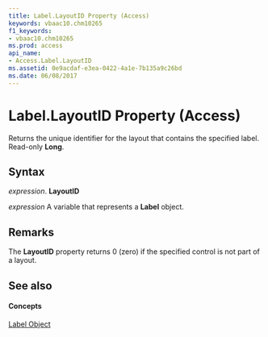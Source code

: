 ```yaml
---
title: Label.LayoutID Property (Access)
keywords: vbaac10.chm10265
f1_keywords:
- vbaac10.chm10265
ms.prod: access
api_name:
- Access.Label.LayoutID
ms.assetid: 0e9acdaf-e3ea-0422-4a1e-7b135a9c26bd
ms.date: 06/08/2017
---
```



# Label.LayoutID Property (Access)

Returns the unique identifier for the layout that contains the specified label. Read-only **Long**.


## Syntax

 _expression_. **LayoutID**

 _expression_ A variable that represents a **Label** object.


## Remarks

The **LayoutID** property returns 0 (zero) if the specified control is not part of a layout.


## See also


#### Concepts


[Label Object](label-object-access.md)

